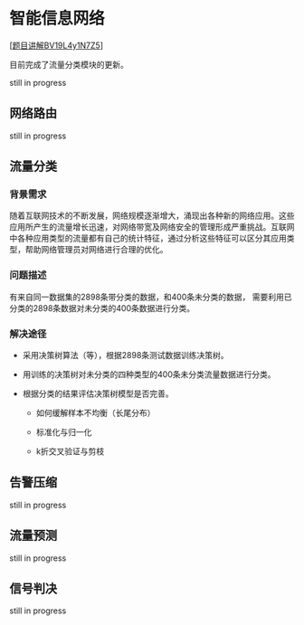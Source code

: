 # 智能信息网络

[[题目讲解BV19L4y1N7Z5](https://www.bilibili.com/video/BV19L4y1N7Z5)]

目前完成了流量分类模块的更新。

still in progress

## 网络路由

still in progress

## 流量分类

### 背景需求

随着互联网技术的不断发展，网络规模逐渐增大，涌现出各种新的网络应用。这些应用所产生的流量增长迅速，对网络带宽及网络安全的管理形成严重挑战。互联网中各种应用类型的流量都有自己的统计特征，通过分析这些特征可以区分其应用类型，帮助网络管理员对网络进行合理的优化。

### 问题描述

有来自同一数据集的2898条带分类的数据，和400条未分类的数据， 需要利用已分类的2898条数据对未分类的400条数据进行分类。

### 解决途径

* 采用决策树算法（等），根据2898条测试数据训练决策树。        

* 用训练的决策树对未分类的四种类型的400条未分类流量数据进行分类。   

* 根据分类的结果评估决策树模型是否完善。

  * 如何缓解样本不均衡（长尾分布）

  * 标准化与归一化

  * k折交叉验证与剪枝

## 告警压缩 

still in progress



## 流量预测

still in progress



## 信号判决

still in progress
